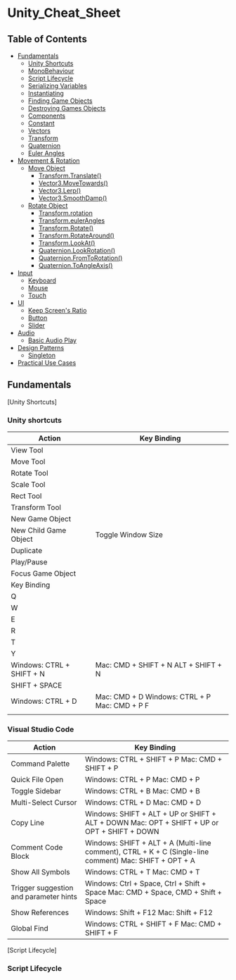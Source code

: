 # Unity_Cheat_Sheet
## Table of Contents
- [Fundamentals](#fundamentals)
  - [Unity Shortcuts](#unity-shortcuts)
  - [MonoBehaviour](#monobehaviour)
  - [Script Lifecycle](#script-liferecycle)
  - [Serializing Variables](#serializing-variable)
  - [Instantiating](#instantiating)
  - [Finding Game Objects](#finding-game-objects)
  - [Destroying Games Objects](#destroying-game-objects)
  - [Components](#components)
  - [Constant](#constant)
  - [Vectors](#vectors)
  - [Transform](#transform)
  - [Quaternion](#quaternion)
  - [Euler Angles](#euler-angles)
- [Movement & Rotation](#movement--rotation)
  - [Move Object](#move-object)
    - [Transform.Translate()](#transformtranslate)
    - [Vector3.MoveTowards()](#vector3movetowards)
    - [Vector3.Lerp()](#vector3lerp)
    - [Vector3.SmoothDamp()](#vector3smoothdamp)
  - [Rotate Object](#rotate-object)
    - [Transform.rotation](#transformrotation)
    - [Transform.eulerAngles](#transformeulerangles)
    - [Transform.Rotate()](#transformrotate)
    - [Transform.RotateAround()](#transformrotatearound)
    - [Transform.LookAt()](#transformlookat)
    - [Quaternion.LookRotation()](#quaternionlookrotation)
    - [Quaternion.FromToRotation()](#quaternionfromtorotation)
    - [Quaternion.ToAngleAxis()](#quaterniontoangleaxis)
- [Input](#input)
  - [Keyboard](#keyboard)
  - [Mouse](#mouse)
  - [Touch](#touch)
- [UI](#ui)
  - [Keep Screen's Ratio](#keep-screens-ratio)
  - [Button](#button)
  - [Slider](#slider)
- [Audio](#audio)
  - [Basic Audio Play](#basic-audio-play)
- [Design Patterns](#design-patterns)
  - [Singleton](#singleton)
- [Practical Use Cases](#practical-use-cases)

 ## Fundamentals
 
[Unity Shortcuts]
### Unity shortcuts 
  
  | Action                           | Key Binding                                             |
| -------------------------------- | ------------------------------------------------------- |
| View Tool                        |                                                        |
| Move Tool                        |                                                        |
| Rotate Tool                      |                                                        |
| Scale Tool                       |                                                        |
| Rect Tool                        |                                                        |
| Transform Tool                   |                                                        |
| New Game Object                  |                                                        |
| New Child Game Object            | Toggle Window Size                                      |
| Duplicate                        |                                                        |
| Play/Pause                       |                                                        |
| Focus Game Object                |                                                        |
| Key Binding                      |                                                        |
| Q                                |                                                        |
| W                                |                                                        |
| E                                |                                                        |
| R                                |                                                        |
| T                                |                                                        |
| Y                                |                                                        |
| Windows: CTRL + SHIFT + N        | Mac: CMD + SHIFT + N ALT + SHIFT + N                      |
| SHIFT + SPACE                    |                                                        |
| Windows: CTRL + D                | Mac: CMD + D Windows: CTRL + P Mac: CMD + P F              |
|                                |                                                        |
### Visual Studio Code

  | Action                           | Key Binding                                             |
| -------------------------------- | ------------------------------------------------------- |
| Command Palette                  | Windows: CTRL + SHIFT + P Mac: CMD + SHIFT + P            |
| Quick File Open                   | Windows: CTRL + P Mac: CMD + P                           |
| Toggle Sidebar                    | Windows: CTRL + B Mac: CMD + B                           |
| Multi-Select Cursor               | Windows: CTRL + D Mac: CMD + D                           |
| Copy Line                         | Windows: SHIFT + ALT + UP or SHIFT + ALT + DOWN Mac: OPT + SHIFT + UP or OPT + SHIFT + DOWN |
| Comment Code Block                | Windows: SHIFT + ALT + A (Multi-line comment), CTRL + K + C (Single-line comment) Mac: SHIFT + OPT + A |
| Show All Symbols                  | Windows: CTRL + T Mac: CMD + T                           |
| Trigger suggestion and parameter hints | Windows: Ctrl + Space, Ctrl + Shift + Space Mac: CMD + Space, CMD + Shift + Space |
| Show References                   | Windows: Shift + F12 Mac: Shift + F12                    |
| Global Find                       | Windows: CTRL + SHIFT + F Mac: CMD + SHIFT + F            |

[Script Lifecycle]

### Script Lifecycle

